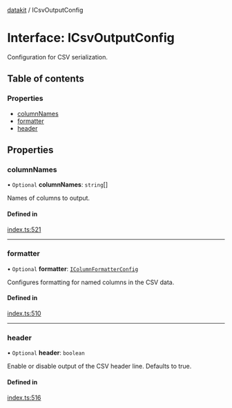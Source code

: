 [datakit](../README.md) / ICsvOutputConfig

# Interface: ICsvOutputConfig

Configuration for CSV serialization.

## Table of contents

### Properties

- [columnNames](ICsvOutputConfig.md#columnnames)
- [formatter](ICsvOutputConfig.md#formatter)
- [header](ICsvOutputConfig.md#header)

## Properties

### columnNames

• `Optional` **columnNames**: `string`[]

Names of columns to output.

#### Defined in

[index.ts:521](https://github.com/data-forge-notebook/datakit/blob/24af282/src/index.ts#L521)

___

### formatter

• `Optional` **formatter**: [`IColumnFormatterConfig`](IColumnFormatterConfig.md)

Configures formatting for named columns in the CSV data.

#### Defined in

[index.ts:510](https://github.com/data-forge-notebook/datakit/blob/24af282/src/index.ts#L510)

___

### header

• `Optional` **header**: `boolean`

Enable or disable output of the CSV header line.
Defaults to true.

#### Defined in

[index.ts:516](https://github.com/data-forge-notebook/datakit/blob/24af282/src/index.ts#L516)

